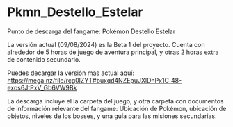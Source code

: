 # Pkmn_Destello_Estelar
Punto de descarga del fangame: Pokémon Destello Estelar

La versión actual (09/08/2024) es la Beta 1 del proyecto. Cuenta con alrededor de 5 horas de juego de aventura principal, y otras 2 horas extra de contenido secundario. 

Puedes decargar la versión más actual aquí: https://mega.nz/file/rcg0lZYT#buxqd4NZEpuJXlDhPx1C_48-exos6JtPxV_Gb6VW9Bk

La descarga incluye el la carpeta del juego, y otra carpeta con documentos de información relevante del fangame: Ubicación de Pokémon, ubicación de objetos, niveles de los bosses, y una guía para las misiones secundarias.
